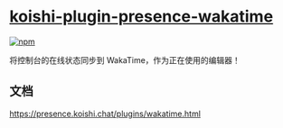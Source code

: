 # [koishi-plugin-presence-wakatime](https://presence.koishi.chat/plugins/wakatime.html)
 
[![npm](https://img.shields.io/npm/v/koishi-plugin-presence-wakatime?style=flat-square)](https://www.npmjs.com/package/koishi-plugin-presence-wakatime)

将控制台的在线状态同步到 WakaTime，作为正在使用的编辑器！

## 文档

<https://presence.koishi.chat/plugins/wakatime.html>
